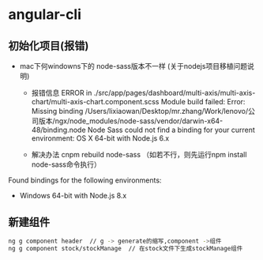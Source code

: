 # angular-cli

## 初始化项目(报错)
  
  - mac下何windowns下的 node-sass版本不一样 (关于nodejs项目移植问题说明)
    + 报错信息
  	  ERROR in ./src/app/pages/dashboard/multi-axis/multi-axis-chart/multi-axis-chart.component.scss
	  Module build failed: Error: Missing binding /Users/lixiaowan/Desktop/mr.zhang/Work/lenovo/公司版本/ngx/node_modules/node-sass/vendor/darwin-x64-48/binding.node
	  Node Sass could not find a binding for your current environment: OS X 64-bit with Node.js 6.x

	+ 解决办法
	  cnpm rebuild node-sass （如若不行，则先运行npm install node-sass命令执行）

Found bindings for the following environments:
  - Windows 64-bit with Node.js 8.x

## 新建组件

```bash
ng g component header  // g -> generate的缩写,component ->组件
ng g component stock/stockManage  // 在stock文件下生成stockManage组件
```